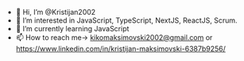 - 👋 Hi, I’m @Kristijan2002
- 👀 I’m interested in JavaScript, TypeScript, NextJS, ReactJS, Scrum.
- 🌱 I’m currently learning JavaScript
- 📫 How to reach me-> kikomaksimovski2002@gmail.com or https://www.linkedin.com/in/kristijan-maksimovski-6387b9256/

<!---
Kristijan2002/Kristijan2002 is a ✨ special ✨ repository because its `README.md` (this file) appears on your GitHub profile.
You can click the Preview link to take a look at your changes.
--->
